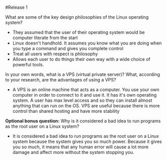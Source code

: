 #Release 1

What are some of the key design philosophies of the Linux operating system?

* They assumed that the user of their operating system would be computer literate from the start
* Linux doesn't handhold. It assumes you know what you are doing when you type a command and gives you complete control
* Treat all users with respect is philosophy
* Allows each user to do things their own way with a wide choice of powerful tools.


In your own words, what is a VPS (virtual private server)? What, according to your research, are the advantages of using a VPS?

* A VPS is an online machine that acts as a computer. You use your own computer in order to connect to it and use it. It has it's own operating system. A user has max level access and so they can install almost anything that can run on the OS. VPS are useful because there is more control than shared hosting and have more stability 

**Optional bonus question:** Why is it considered a bad idea to run programs as the root user on a Linux system?

* It is considered a bad idea to run programs as the root user on a Linux system because the system gives you so much power. Because it gives you so much, it means that any human error will cause a lot more damage and affect more without the system stopping you.